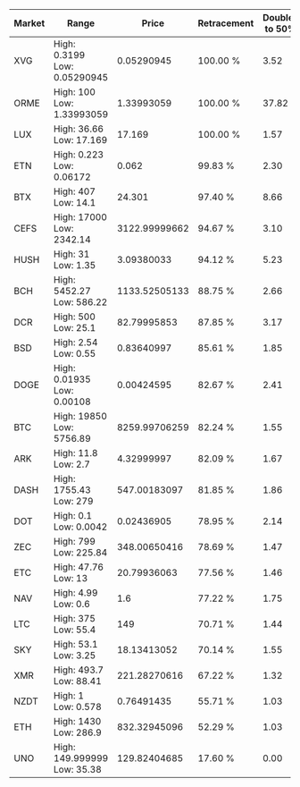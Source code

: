 | Market | Range | Price| Retracement | Doubles to 50% |
| --- | --- | --- | --- | --- |
| XVG | High: 0.3199<br />Low: 0.05290945 | 0.05290945 | 100.00 % | 3.52 |
| ORME | High: 100<br />Low: 1.33993059 | 1.33993059 | 100.00 % | 37.82 |
| LUX | High: 36.66<br />Low: 17.169 | 17.169 | 100.00 % | 1.57 |
| ETN | High: 0.223<br />Low: 0.06172 | 0.062 | 99.83 % | 2.30 |
| BTX | High: 407<br />Low: 14.1 | 24.301 | 97.40 % | 8.66 |
| CEFS | High: 17000<br />Low: 2342.14 | 3122.99999662 | 94.67 % | 3.10 |
| HUSH | High: 31<br />Low: 1.35 | 3.09380033 | 94.12 % | 5.23 |
| BCH | High: 5452.27<br />Low: 586.22 | 1133.52505133 | 88.75 % | 2.66 |
| DCR | High: 500<br />Low: 25.1 | 82.79995853 | 87.85 % | 3.17 |
| BSD | High: 2.54<br />Low: 0.55 | 0.83640997 | 85.61 % | 1.85 |
| DOGE | High: 0.01935<br />Low: 0.00108 | 0.00424595 | 82.67 % | 2.41 |
| BTC | High: 19850<br />Low: 5756.89 | 8259.99706259 | 82.24 % | 1.55 |
| ARK | High: 11.8<br />Low: 2.7 | 4.32999997 | 82.09 % | 1.67 |
| DASH | High: 1755.43<br />Low: 279 | 547.00183097 | 81.85 % | 1.86 |
| DOT | High: 0.1<br />Low: 0.0042 | 0.02436905 | 78.95 % | 2.14 |
| ZEC | High: 799<br />Low: 225.84 | 348.00650416 | 78.69 % | 1.47 |
| ETC | High: 47.76<br />Low: 13 | 20.79936063 | 77.56 % | 1.46 |
| NAV | High: 4.99<br />Low: 0.6 | 1.6 | 77.22 % | 1.75 |
| LTC | High: 375<br />Low: 55.4 | 149 | 70.71 % | 1.44 |
| SKY | High: 53.1<br />Low: 3.25 | 18.13413052 | 70.14 % | 1.55 |
| XMR | High: 493.7<br />Low: 88.41 | 221.28270616 | 67.22 % | 1.32 |
| NZDT | High: 1<br />Low: 0.578 | 0.76491435 | 55.71 % | 1.03 |
| ETH | High: 1430<br />Low: 286.9 | 832.32945096 | 52.29 % | 1.03 |
| UNO | High: 149.999999<br />Low: 35.38 | 129.82404685 | 17.60 % | 0.00 |
